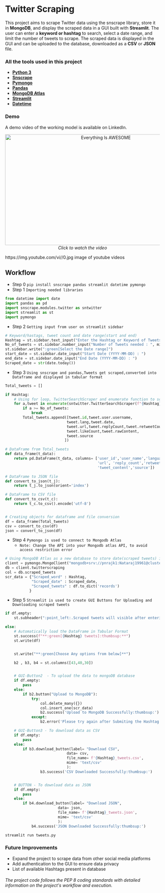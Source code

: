 
# Twitter Scraping 
This project aims to scrape Twitter data using the snscrape library, store it in **MongoDB**, and display the scraped data in a GUI built with **Streamlit**. The user can enter a **keyword or hashtag** to search, select a date range, and limit the number of tweets to scrape. The scraped data is displayed in the GUI and can be uploaded to the database, downloaded as a **CSV** or **JSON** file.

### All the tools used in this project
- __[Python 3](https://docs.python.org/)__
- __[Snscrape](https://github.com/JustAnotherArchivist/snscrape)__
- __[Pymongo](https://pymongo.readthedocs.io/)__
- __[Pandas](https://pandas.pydata.org/docs/)__
- __[MongoDB Atlas](https://www.mongodb.com/docs/)__
- __[Streamlit](https://docs.streamlit.io/)__
- __[Datetime](https://docs.python.org/3/library/datetime.html)__

### Demo
A demo video of the working model is available on LinkedIn.
<p align="center">
  <a href="https://www.youtube.com/watch?v=StTqXEQ2l-Y">
    <img src="https://img.youtube.com/vi/StTqXEQ2l-Y/0.jpg" alt="Everything Is AWESOME" width="640" height="360">
  </a>
  <br>
  <em>Click to watch the video</em>
</p>
https://img.youtube.com/vi/<insert-youtube-video-id-here>/0.jpg image of youtube videos

## Workflow

+ Step 0 `pip install snscrape pandas streamlit datetime pymongo`
+ Step 1 `Importing needed libraries`
``` py
from datetime import date
import pandas as pd
import snscrape.modules.twitter as sntwitter
import streamlit as st
import pymongo
```
+ Step 2 `Getting input from user on streamlit sidebar`

``` py
# Keyword/hastags, tweet count and date range(start and end)
Hashtag = st.sidebar.text_input("Enter the Hashtag or Keyword of Tweets : ")
No_of_tweets = st.sidebar.number_input("Number of Tweets needed : ", min_value= 1, max_value= 1000, step= 1)
st.sidebar.write(":green[Select the Date range]")
start_date = st.sidebar.date_input("Start Date (YYYY-MM-DD) : ")
end_date = st.sidebar.date_input("End Date (YYYY-MM-DD) : ")
Scraped_date = str(date.today())
```
+ Step 3 `Using snscrape and pandas,Tweets get scraped,converted into Dataframe and displayed in tabular format`
```py
Total_tweets = []

if Hashtag:
    # Using for loop, TwitterSearchScraper and enumerate function to scrape data and append tweets to list
    for a,tweet in enumerate(sntwitter.TwitterSearchScraper(f"{Hashtag} since:{start_date} until:{end_date}").get_items()):
        if a >= No_of_tweets:
            break
        Total_tweets.append([tweet.id,tweet.user.username,
                            tweet.lang,tweet.date,
                            tweet.url,tweet.replyCount,tweet.retweetCount,
                            tweet.likeCount,tweet.rawContent,
                            tweet.source
                           ])

# DataFrame from Total_tweets
def data_frame(t_data):
    return pd.DataFrame(t_data, columns= ['user_id','user_name','language','datetime',
                                          'url', 'reply_count','retweet_count', 'like_count', 
                                          'tweet_content','source'])

# DataFrame to JSON file
def convert_to_json(t_j):
    return t_j.to_json(orient='index')

# DataFrame to CSV file
def convert_to_csv(t_c):
    return t_c.to_csv().encode('utf-8')


# Creating objects for dataframe and file conversion
df = data_frame(Total_tweets)
csv = convert_to_csv(df)
json = convert_to_json(df)
```
+ Step 4 `Pymongo is used to connect to Mongodb Atlas` 
  + `Note: Change the API into your Mongodb atlas API, to avoid access restriction error`
``` py
# Using MongoDB Atlas as a new database to store date(scraped tweets) in collections(scraped_tweets)
client = pymongo.MongoClient("mongodb+srv://pnrajk1:Nataraj19961@cluster0.rlu7bvd.mongodb.net/?retryWrites=true&w=majority")
db = client.twitterscraping
col = db.scraped_tweets
scr_data = {"Scraped_word" : Hashtag,
            "Scraped_date" : Scraped_date,
            "Scraped_tweets" : df.to_dict('records')
           }
```
+ Step 5 `Streamlit is used to create GUI Buttons for Uploading and Downloading scraped tweets`
``` py
if df.empty:
    st.subheader(":point_left:.Scraped tweets will visible after entering hashtag or keywords")

else:
    # Automatically load the DataFrame in Tabular Format
    st.success(f"**:green[{Hashtag} tweets]:thumbsup:**")
    st.write(df)


    st.write("**:green[Choose Any options from below]**")

    b2 , b3, b4 = st.columns([43,40,30]) 


    # GUI-Button2  - To upload the data to mongoDB database
    if df.empty:
        pass
    else:
        if b2.button("Upload to MongoDB"):
            try:
                col.delete_many({})
                col.insert_one(scr_data)
                b2.success('Upload to MongoDB Successfully:thumbsup:')
            except:
                b2.error('Please try again after Submiting the Hashtag or keyword') 

    # GUI-Button3 - To download data as CSV
    if df.empty:
        pass
    else:
        if b3.download_button(label= "Download CSV",
                            data= csv,
                            file_name= f'{Hashtag}_tweets.csv',
                            mime= 'text/csv'
                            ):
                b3.success('CSV Downloaded Successfully:thumbsup:')


    # BUTTON - To download data as JSON
    if df.empty:
        pass
    else:
        if b4.download_button(label= "Download JSON",
                        data= json,
                        file_name= f'{Hashtag}_tweets.json',
                        mime= 'text/csv'
                        ):
            b4.success('JSON Downloaded Successfully:thumbsup:')
```
``` py
streamlit run tweets.py
```
### Future Improvements
- Expand the project to scrape data from other social media platforms
- Add authentication to the GUI to ensure data privacy
- List of available Hashtags present in database

###### The project code follows the PEP 8 coding standards with detailed information on the project's workflow and execution.




